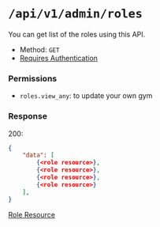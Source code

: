 # `/api/v1/admin/roles`
You can get list of the roles using this API.

- Method: `GET`
- [Requires Authentication](../../auth/login.md#how-to-use-api-token)

### Permissions
- `roles.view_any`: to update your own gym

### Response

200:
```json
{
    "data": [
        {<role resource>},
        {<role resource>},
        {<role resource>},
        {<role resource>}
    ],
}
```

[Role Resource](../../resources/role.md)
